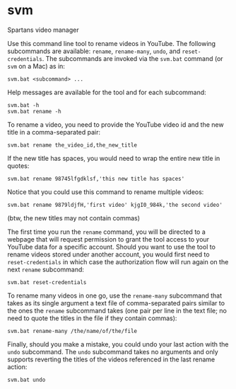 # svm
Spartans video manager

Use this command line tool to rename videos in YouTube. The following subcommands are available: `rename`, `rename-many`, `undo`, and `reset-credentials`. The subcommands are invoked via the `svm.bat` command (or `svm` on a Mac) as in:

    svm.bat <subcommand> ...
    
Help messages are available for the tool and for each subcommand:

    svm.bat -h
    svm.bat rename -h
    
To rename a video, you need to provide the YouTube video id and the new title in a comma-separated pair:

    svm.bat rename the_video_id,the_new_title
    
If the new title has spaces, you would need to wrap the entire new title in quotes:

    svm.bat rename 98745lfgdklsf,'this new title has spaces'
    
Notice that you could use this command to rename multiple videos:

    svm.bat rename 9879ldjfH,'first video' kjgI0_984k,'the second video'
    
(btw, the new titles may not contain commas)

The first time you run the `rename` command, you will be directed to a webpage that will request permission to grant the tool access to your YouTube data for a specific account. Should you want to use the tool to rename videos stored under another account, you would first need to `reset-credentials` in which case the authorization flow will run again on the next `rename` subcommand:
    
    svm.bat reset-credentials

To rename many videos in one go, use the `rename-many` subcommand that takes as its single argument a text file of comma-separated pairs similar to the ones the `rename` subcommand takes (one pair per line in the text file; no need to quote the titles in the file if they contain commas):

    svm.bat rename-many /the/name/of/the/file
    
Finally, should you make a mistake, you could undo your last action with the `undo` subcommand. The `undo` subcommand takes no arguments and only supports reverting the titles of the videos referenced in the last rename action:

    svm.bat undo

